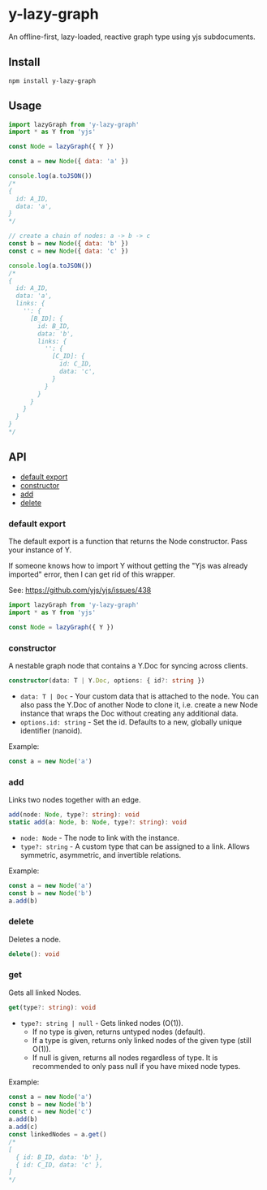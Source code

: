 # y-lazy-graph

An offline-first, lazy-loaded, reactive graph type using yjs subdocuments.

## Install

```
npm install y-lazy-graph
```

## Usage

```js
import lazyGraph from 'y-lazy-graph'
import * as Y from 'yjs'

const Node = lazyGraph({ Y })

const a = new Node({ data: 'a' })

console.log(a.toJSON())
/*
{
  id: A_ID,
  data: 'a',
}
*/

// create a chain of nodes: a -> b -> c
const b = new Node({ data: 'b' })
const c = new Node({ data: 'c' })

console.log(a.toJSON())
/*
{
  id: A_ID,
  data: 'a',
  links: {
    '': {
      [B_ID]: {
        id: B_ID,
        data: 'b',
        links: {
          '': {
            [C_ID]: {
              id: C_ID,
              data: 'c',
            }
          }
        }
      }
    }
  }
}
*/
```

## API

- [default export](https://github.com/raineorshine/y-lazy-graph#default-export)
- [constructor](https://github.com/raineorshine/y-lazy-graph#constructor)
- [add](https://github.com/raineorshine/y-lazy-graph#add)
- [delete](https://github.com/raineorshine/y-lazy-graph#delete)

### default export

The default export is a function that returns the Node constructor. Pass your instance of Y.

If someone knows how to import Y without getting the "Yjs was already imported" error, then I can get rid of this wrapper.

See: https://github.com/yjs/yjs/issues/438

```js
import lazyGraph from 'y-lazy-graph'
import * as Y from 'yjs'

const Node = lazyGraph({ Y })
```

### constructor

A nestable graph node that contains a Y.Doc for syncing across clients.

```ts
constructor(data: T | Y.Doc, options: { id?: string })
```

- `data: T | Doc` - Your custom data that is attached to the node. You can also pass the Y.Doc of another Node to clone it, i.e. create a new Node instance that wraps the Doc without creating any additional data.
- `options.id: string` - Set the id. Defaults to a new, globally unique identifier (nanoid).

Example:

```js
const a = new Node('a')
```

### add

Links two nodes together with an edge.

```ts
add(node: Node, type?: string): void
static add(a: Node, b: Node, type?: string): void
```

- `node: Node` - The node to link with the instance.
- `type?: string` - A custom type that can be assigned to a link. Allows symmetric, asymmetric, and invertible relations.

Example:

```js
const a = new Node('a')
const b = new Node('b')
a.add(b)
```

### delete

Deletes a node.

```ts
delete(): void
```

### get

Gets all linked Nodes.

```ts
get(type?: string): void
```

- `type?: string | null` - Gets linked nodes (O(1)).
  - If no type is given, returns untyped nodes (default).
  - If a type is given, returns only linked nodes of the given type (still O(1)).
  - If null is given, returns all nodes regardless of type. It is recommended to only pass null if you have mixed node types.

Example:

```js
const a = new Node('a')
const b = new Node('b')
const c = new Node('c')
a.add(b)
a.add(c)
const linkedNodes = a.get()
/*
[
  { id: B_ID, data: 'b' },
  { id: C_ID, data: 'c' },
]
*/
```
